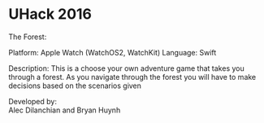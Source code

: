 # UHack 2016

The Forest:<br>

Platform: Apple Watch (WatchOS2, WatchKit)
Language: Swift

Description:
This is a choose your own adventure game that takes you through a forest. As you
navigate through the forest you will have to make decisions based on the scenarios
given<br>

Developed by:<br>
Alec Dilanchian and Bryan Huynh